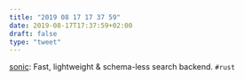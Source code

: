 ```yaml
---
title: "2019 08 17 17 37 59"
date: 2019-08-17T17:37:59+02:00
draft: false
type: "tweet"
---
```

[sonic](https://github.com/valeriansaliou/sonic): Fast, lightweight & schema-less search backend. `#rust`
